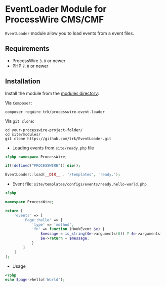 # EventLoader Module for ProcessWire CMS/CMF

`EventLoader` module allow you to load events from a event files.


## Requirements

* ProcessWire `3.0` or newer
* PHP `7.0` or newer

## Installation

Install the module from the [modules directory](https://modules.processwire.com/modules/eventloader/):

Via `Composer`:

```
composer require trk/processwire-event-loader
```

Via `git clone`:

```
cd your-processwire-project-folder/
cd site/modules/
git clone https://github.com/trk/EventLoader.git
```


- Loading events from `site/ready.php` file

```php
<?php namespace ProcessWire;

if(!defined("PROCESSWIRE")) die();

EventLoader::load(__DIR__ . '/templates', 'ready.');

```

- Event file: `site/templates/configs/events/ready.hello-world.php`

```php
<?php

namespace ProcessWire;

return [
    'events' => [
        'Page::hello' => [
            'type' => 'method',
            'fn' => function (HookEvent $e) {
                $message = is_string($e->arguments(0)) ? $e->arguments(0) : '';
                $e->return = $message;
            }
        ]
    ]
];
```

- Usage

```php
<?php
echo $page->hello('World');
```